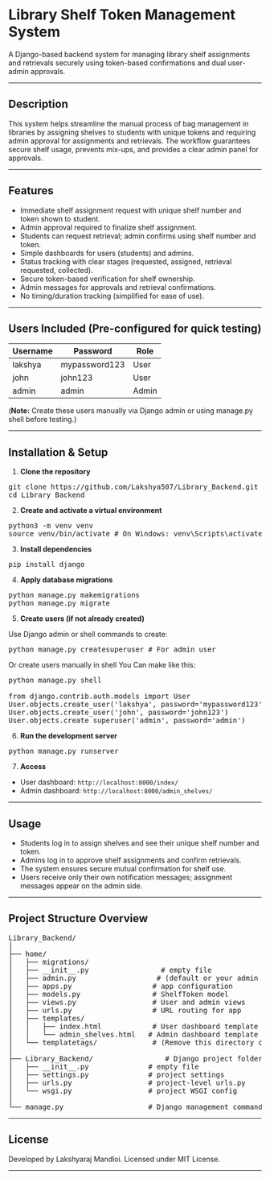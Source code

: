 # Library Shelf Token Management System

A Django-based backend system for managing library shelf assignments and retrievals securely using token-based confirmations and dual user-admin approvals.

---

## Description

This system helps streamline the manual process of bag management in libraries by assigning shelves to students with unique tokens and requiring admin approval for assignments and retrievals. The workflow guarantees secure shelf usage, prevents mix-ups, and provides a clear admin panel for approvals.

---

## Features

- Immediate shelf assignment request with unique shelf number and token shown to student.
- Admin approval required to finalize shelf assignment.
- Students can request retrieval; admin confirms using shelf number and token.
- Simple dashboards for users (students) and admins.
- Status tracking with clear stages (requested, assigned, retrieval requested, collected).
- Secure token-based verification for shelf ownership.
- Admin messages for approvals and retrieval confirmations.
- No timing/duration tracking (simplified for ease of use).

---

## Users Included (Pre-configured for quick testing)

| Username | Password       | Role   |
| -------- | -------------- | ------ |
| lakshya  | mypassword123  | User   |
| john     | john123        | User   |
| admin    | admin          | Admin  |

(**Note:** Create these users manually via Django admin or using manage.py shell before testing.)

---

## Installation & Setup

1. **Clone the repository**

<pre>git clone https://github.com/Lakshya507/Library_Backend.git
cd Library_Backend</pre>

2. **Create and activate a virtual environment**

<pre>python3 -m venv venv
source venv/bin/activate # On Windows: venv\Scripts\activate</pre>

3. **Install dependencies**
<pre>pip install django</pre>


4. **Apply database migrations**

<pre>python manage.py makemigrations
python manage.py migrate</pre>


5. **Create users (if not already created)**

Use Django admin or shell commands to create:
<pre>python manage.py createsuperuser # For admin user</pre>

Or create users manually in shell You Can make like this:
<pre>python manage.py shell

from django.contrib.auth.models import User
User.objects.create_user('lakshya', password='mypassword123')
User.objects.create_user('john', password='john123')
User.objects.create_superuser('admin', password='admin')</pre>


6. **Run the development server**
<pre>python manage.py runserver</pre>


7. **Access**

- User dashboard: `http://localhost:8000/index/`
- Admin dashboard: `http://localhost:8000/admin_shelves/`

---

## Usage

- Students log in to assign shelves and see their unique shelf number and token.
- Admins log in to approve shelf assignments and confirm retrievals.
- The system ensures secure mutual confirmation for shelf use.
- Users receive only their own notification messages; assignment messages appear on the admin side.

---

## Project Structure Overview
<pre>
Library_Backend/
│
├── home/
│   ├── migrations/
│   ├── __init__.py                 # empty file
│   ├── admin.py                   # (default or your admin config)
│   ├── apps.py                   # app configuration
│   ├── models.py                 # ShelfToken model
│   ├── views.py                  # User and admin views 
│   ├── urls.py                   # URL routing for app
│   ├── templates/
│   │   ├── index.html            # User dashboard template
│   │   └── admin_shelves.html   # Admin dashboard template
│   └── templatetags/             # (Remove this directory completely, no custom filters)
│
├── Library_Backend/                 # Django project folder
│   ├── __init__.py              # empty file
│   ├── settings.py              # project settings
│   ├── urls.py                  # project-level urls.py
│   └── wsgi.py                  # project WSGI config
│
└── manage.py                    # Django management command entrypoints
</pre>



---

## License

Developed by Lakshyaraj Mandloi. Licensed under MIT License.

---



